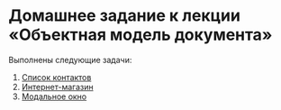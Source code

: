 # Домашнее задание к лекции «Объектная модель документа»

Выполнены следующие задачи:

1. [Список контактов](./contact-list/js/make-contact-list.js)
2. [Интернет-магазин](./shop/js/add-to-cart.js)
3. [Модальное окно](./modal-window/js/ui.js)
